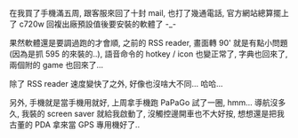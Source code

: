 在我買了手機滿五周, 跟客服來回了十封 mail, 也打了幾通電話, 官方網站總算擺上了 c720w 回複出廠預設值後要安裝的軟體了 -_-

果然軟體還是要調過跑的才會順, 之前的 RSS reader, 畫面轉 90' 就是有點小問題 (因為是抓 595 的來裝的..), 語音命令的 hotkey / icon 也變正常了, 字典也回來了, 兩個附的 game 也回來了...

除了 RSS reader 速度變快了之外, 好像也沒啥大不同... 哈哈...

另外, 手機就是當手機用就好, 上周拿手機跑 PaPaGo 試了一圈, hmm... 導航沒多久, 我裝的 screen saver 就給我啟動了, 沒觸控邊開車也不大好按, 想想還是把我古董的 PDA 拿來當 GPS 專用機好了..
